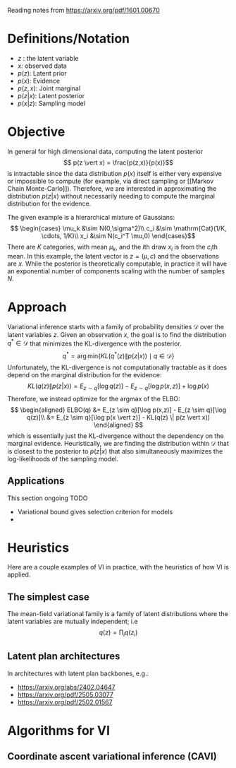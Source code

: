 Reading notes from https://arxiv.org/pdf/1601.00670
# Definitions/Notation
- $z$ : the latent variable
- $x$: observed data
- $p(z)$: Latent prior
- $p(x)$: Evidence
- $p(z,x)$: Joint marginal
- $p(z \vert x)$: Latent posterior
- $p(x \vert z)$: Sampling model

# Objective
In general for high dimensional data, computing the latent posterior
$$ p(z \vert x) = \frac{p(z,x)}{p(x)}$$
is intractable since the data distribution $p(x)$ itself is either very expensive or impossible to compute (for example, via direct sampling or [[Markov Chain Monte-Carlo]]).  Therefore, we are interested in approximating the distribution $p(z\vert x)$ without necessarily needing to compute the marginal distribution for the evidence. 

The given example is a hierarchical mixture of Gaussians: 
$$ \begin{cases}
\mu_k &\sim N(0,\sigma^2)\\
c_i &\sim \mathrm{Cat}(1/K, \cdots, 1/K)\\
x_i &\sim N(c_i^T \mu,0)
\end{cases}$$
There are $K$ categories, with mean $\mu_k$, and the $i$th draw $x_i$ is from the $c_i$th mean. In this example, the latent vector is $z = (\mu, c)$ and the observations are $x$. While the posterior is theoretically computable, in practice it will have an exponential number of components scaling with the number of samples $N$.
# Approach
Variational inference starts with a family of probability densities $\mathcal{D}$ over the latent variables $z$. Given an observation $x$, the goal is to find the distribution $q^* \in \mathcal{D}$  that minimizes the KL-divergence with the posterior. 
$$
q^* = \arg\min_{} \{KL(q^*(z) \| p(z \vert x)) \mid q \in \mathcal{D}\}
$$
Unfortunately, the KL-divergence is not computationally tractable as it does depend on the marginal distribution for the evidence:
$$
KL(q(z) \| p(z \vert x)) = E_{z \sim q}[\log q(z)] - E_{z \sim q}[\log p(x,z)] + \log p(x)
$$
Therefore, we instead optimize for the argmax of the ELBO: 
$$
\begin{aligned}
ELBO(q) &=  E_{z \sim q}[\log p(x,z)] - E_{z \sim q}[\log q(z)]\\
&= E_{z \sim q}[\log p(x \vert z)] - KL(q(z) \| p(z \vert x))
\end{aligned}
$$
which is essentially just the KL-divergence without the dependency on the marginal evidence. Heuristically, we are finding the distribution within $\mathcal{D}$ that is closest to the posterior to $p(z\vert x)$ that also simultaneously maximizes the log-likelihoods of the sampling model. 


## Applications
This section ongoing TODO
- Variational bound gives selection criterion for models
- 
# Heuristics
Here are a couple examples of VI in practice, with the heuristics of how VI is applied. 
## The simplest case
The mean-field variational family is a family of latent distributions where the latent variables are mutually independent; i.e
$$ 
q(z) = \prod_i q(z_i)
$$

## Latent plan architectures
In architectures with latent plan backbones, e.g.:
- https://arxiv.org/abs/2402.04647
- https://arxiv.org/pdf/2505.03077
- https://arxiv.org/pdf/2502.01567


# Algorithms for VI

## Coordinate ascent variational inference (CAVI)


